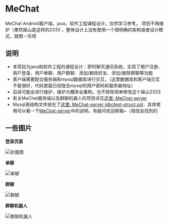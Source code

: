 # MeChat
MeChat Android客户端，java、软件工程课程设计，仅供学习参考。
项目不再维护（果然屎山是这样的2333 ，整体设计上没有使用一个很明确的架构或者设计模式，就图一乐吧

## 说明 

-  本项目为java和软件工程的课程设计：即时聊天通讯系统，实现了用户注册、用户登录、用户单聊、用户群聊、添加/删除好友、添加/删除群聊等功能
- 客户端需要配合服务端和mysql数据库进行交互，（这里数据库和客户端交互不是很好，代码里面已经隐去mysql的用户密码和服务器地址）
- 后续可能会进行维护，维护大概率会重构，也不排除简单修改这个屎山2333
- 有关MeChat服务端以及群聊机器人的项目详见[这里: MeChat-server](https://github.com/CH3-Orange/MeChat-server)
- Mysql表结构文件放在了[这里: MeChat-server jdbctest-struct.sql](https://github.com/CH3-Orange/MeChat-server/blob/main/jdbctest-struct.sql)，具体使用可以看一下[MeChat-server](https://github.com/CH3-Orange/MeChat-server)中的说明，有疑问欢迎邮箱~（相信会找到的
## 一些图片

**登录页面**

![封面图](https://gitee.com/CH3-Orange/ogci-profe-rutcip/raw/master/img/image-20210728145447635.png)

**单聊**

![单聊](https://gitee.com/CH3-Orange/ogci-profe-rutcip/raw/master/img/image-20210728145529724.png)

**群聊**

![群聊](https://gitee.com/CH3-Orange/ogci-profe-rutcip/raw/master/img/image-20210728145616097.png)

**群聊机器人**

![群聊机器人](https://gitee.com/CH3-Orange/ogci-profe-rutcip/raw/master/img/image-20210728145645398.png)
